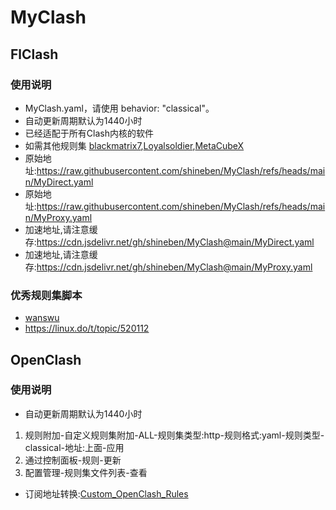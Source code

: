 # MyClash
## FlClash
### 使用说明
* MyClash.yaml，请使用 behavior: "classical"。
* 自动更新周期默认为1440小时
* 已经适配于所有Clash内核的软件
* 如需其他规则集 [blackmatrix7](https://github.com/blackmatrix7/ios_rule_script/tree/master/rule),[Loyalsoldier](https://github.com/Loyalsoldier/clash-rules),[MetaCubeX](https://github.com/MetaCubeX/meta-rules-dat)
* 原始地址:https://raw.githubusercontent.com/shineben/MyClash/refs/heads/main/MyDirect.yaml
* 原始地址:https://raw.githubusercontent.com/shineben/MyClash/refs/heads/main/MyProxy.yaml
* 加速地址,请注意缓存:https://cdn.jsdelivr.net/gh/shineben/MyClash@main/MyDirect.yaml
* 加速地址,请注意缓存:https://cdn.jsdelivr.net/gh/shineben/MyClash@main/MyProxy.yaml
### 优秀规则集脚本
* [wanswu](https://github.com/wanswu/my-backup)
* https://linux.do/t/topic/520112
## OpenClash
### 使用说明
* 自动更新周期默认为1440小时
1. 规则附加-自定义规则集附加-ALL-规则集类型:http-规则格式:yaml-规则类型-classical-地址:上面-应用
2. 通过控制面板-规则-更新
3. 配置管理-规则集文件列表-查看
* 订阅地址转换:[Custom_OpenClash_Rules](https://github.com/Aethersailor/Custom_OpenClash_Rules)
